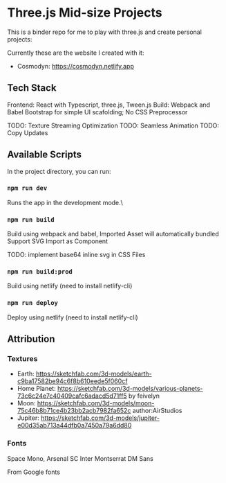 # Three.js Mid-size Projects

This is a binder repo for me to play with three.js and create personal projects:

Currently these are the website I created with it:
- Cosmodyn: https://cosmodyn.netlify.app

## Tech Stack
Frontend: React with Typescript, three.js, Tween.js
Build: Webpack and Babel
Bootstrap for simple UI scafolding; No CSS Preprocessor

TODO: Texture Streaming Optimization
TODO: Seamless Animation
TODO: Copy Updates

## Available Scripts

In the project directory, you can run:

### `npm run dev`

Runs the app in the development mode.\

### `npm run build`

Build using webpack and babel,
Imported Asset will automatically bundled
Support SVG Import as Component

TODO: implement base64 inline svg in CSS Files

### `npm run build:prod`

Build using netlify (need to install netlify-cli)

### `npm run deploy`

Deploy using netlify (need to install netlify-cli)

## Attribution

### Textures
- Earth: https://sketchfab.com/3d-models/earth-c9ba17582be94c6f8b610eede5f060cf
- Home Planet: https://sketchfab.com/3d-models/various-planets-73c6c24e7c40409cafc6adacd5d71ff5 by feivelyn 
- Moon: https://sketchfab.com/3d-models/moon-75c46b8b71ce4b23bb2acb7982fa652c author:AirStudios
- Jupiter: https://sketchfab.com/3d-models/jupiter-e00d35ab713a44dfb0a7450a79a6dd80

### Fonts

Space Mono,
Arsenal SC
Inter
Montserrat
DM Sans

From Google fonts


